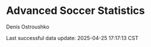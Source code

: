 # Advanced Soccer Statistics
Denis Ostroushko

<!-- gfm -->

Last successful data update: 2025-04-25 17:17:13 CST
